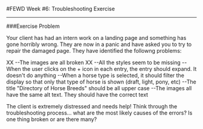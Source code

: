 #FEWD Week #6: Troubleshooting Exercise


---


###Exercise Problem 

Your client has had an intern work on a landing page and something has gone horribly wrong.  They are now in a panic 
and have asked you to try to repair the damaged page.  They have identified the followng problems:

XX --The images are all broken
XX --All the styles seem to be missing
--When the user clicks on the + icon in each entry, the entry should expand.  It doesn't do anything
--When a horse type is selected, it should filter the display so that only that type of horse is shown (draft, light, pony, etc)
--The title "Directory of Horse Breeds" should be all upper case
--The images all have the same alt text. They should have the correct text

The client is extremely distressed and needs help! Think through the troubleshooting process... what are the most likely causes of the errors?  Is one thing broken or are there many?